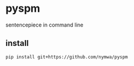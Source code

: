# pyspm

sentencepiece in command line

## install

```
pip install git+https://github.com/nymwa/pyspm
```

